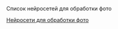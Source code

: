 Список нейросетей для обработки фото

[Нейросети для обработки фото](https://telegra.ph/Nejroseti-dlya-obrabotki-foto-04-10#Cleanup-Pictures)
